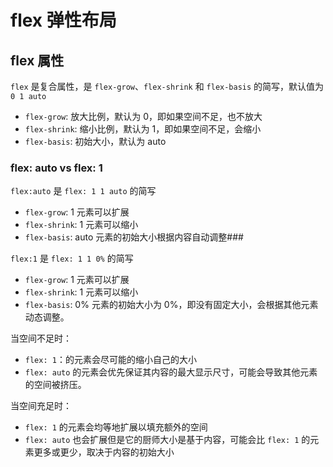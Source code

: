 # flex 弹性布局

## flex 属性

`flex` 是复合属性，是 `flex-grow`、`flex-shrink` 和 `flex-basis` 的简写，默认值为 `0 1 auto`

- `flex-grow`: 放大比例，默认为 0，即如果空间不足，也不放大
- `flex-shrink`: 缩小比例，默认为 1，即如果空间不足，会缩小
- `flex-basis`: 初始大小，默认为 auto

### flex: auto vs flex: 1

`flex:auto` 是 `flex: 1 1 auto` 的简写

- `flex-grow`: 1 元素可以扩展
- `flex-shrink`: 1 元素可以缩小
- `flex-basis`: auto 元素的初始大小根据内容自动调整###

`flex:1` 是 `flex: 1 1 0%` 的简写

- `flex-grow`: 1 元素可以扩展
- `flex-shrink`: 1 元素可以缩小
- `flex-basis`: 0% 元素的初始大小为 0%，即没有固定大小，会根据其他元素动态调整。

当空间不足时：

- `flex: 1`：的元素会尽可能的缩小自己的大小
- `flex: auto` 的元素会优先保证其内容的最大显示尺寸，可能会导致其他元素的空间被挤压。

当空间充足时：

- `flex: 1` 的元素会均等地扩展以填充额外的空间
- `flex: auto` 也会扩展但是它的厨师大小是基于内容，可能会比 `flex: 1` 的元素更多或更少，取决于内容的初始大小
